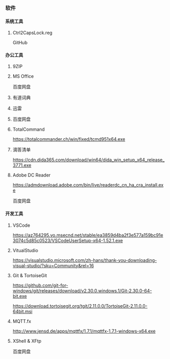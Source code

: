

### 软件

#### 系统工具

1. Ctrl2CapsLock.reg

    GitHub

#### 办公工具

1. 9ZIP

2. MS Office

    百度网盘

3. 有道词典

4. 迅雷

5. 百度网盘

6. TotalCommand

    https://totalcommander.ch/win/fixed/tcmd951x64.exe

7. 滴答清单

    https://cdn.dida365.com/download/win64/dida_win_setup_x64_release_3771.exe

8. Adobe DC Reader

    https://admdownload.adobe.com/bin/live/readerdc_cn_ha_cra_install.exe

    百度网盘


#### 开发工具

1. VSCode

    https://az764295.vo.msecnd.net/stable/ea3859d4ba2f3e577a159bc91e3074c5d85c0523/VSCodeUserSetup-x64-1.52.1.exe

2. VitualStudio

    https://visualstudio.microsoft.com/zh-hans/thank-you-downloading-visual-studio/?sku=Community&rel=16

3. Git & TortoiseGit

    https://github.com/git-for-windows/git/releases/download/v2.30.0.windows.1/Git-2.30.0-64-bit.exe

    https://download.tortoisegit.org/tgit/2.11.0.0/TortoiseGit-2.11.0.0-64bit.msi

4. MQTT.fx

    http://www.jensd.de/apps/mqttfx/1.7.1/mqttfx-1.7.1-windows-x64.exe

5. XShell & XFtp

    百度网盘

